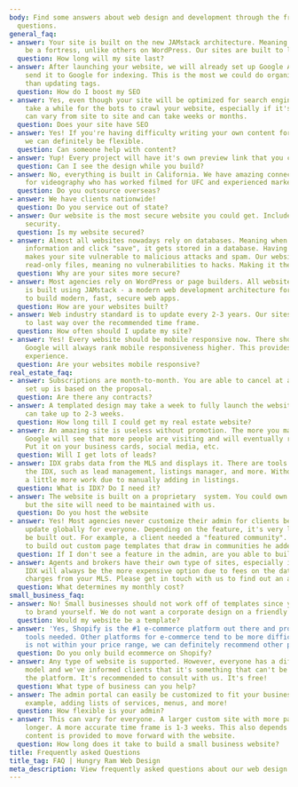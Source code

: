 ```yaml
---
body: Find some answers about web design and development through the frequently asked
  questions.
general_faq:
- answer: Your site is built on the new JAMstack architecture. Meaning your site will
    be a fortress, unlike others on WordPress. Our sites are built to last!
  question: How long will my site last?
- answer: After launching your website, we will already set up Google Analytics and
    send it to Google for indexing. This is the most we could do organically other
    than updating tags.
  question: How do I boost my SEO
- answer: Yes, even though your site will be optimized for search engines, it can
    take a while for the bots to crawl your website, especially if it's new. This
    can vary from site to site and can take weeks or months.
  question: Does your site have SEO
- answer: Yes! If you're having difficulty writing your own content for the website,
    we can definitely be flexible.
  question: Can someone help with content?
- answer: Yup! Every project will have it's own preview link that you can access anytime!
  question: Can I see the design while you build?
- answer: No, everything is built in California. We have amazing connections in California
    for videography who has worked filmed for UFC and experienced marketers.
  question: Do you outsource overseas?
- answer: We have clients nationwide!
  question: Do you service out of state?
- answer: Our website is the most secure website you could get. Included with SSL
    security.
  question: Is my website secured?
- answer: Almost all websites nowadays rely on databases. Meaning when you type in
    information and click "save", it gets stored in a database. Having a database
    makes your site vulnerable to malicious attacks and spam. Our website powers on
    read-only files, meaning no vulnerabilities to hacks. Making it the most secure.
  question: Why are your sites more secure?
- answer: Most agencies rely on WordPress or page builders. All websites (except e-commerce)
    is built using JAMstack - a modern web development architecture for developers/programmers
    to build modern, fast, secure web apps.
  question: How are your websites built?
- answer: Web industry standard is to update every 2-3 years. Our sites are built
    to last way over the recommended time frame.
  question: How often should I update my site?
- answer: Yes! Every website should be mobile responsive now. There should be no excuse!
    Google will always rank mobile responsiveness higher. This provides a user-friendly
    experience.
  question: Are your websites mobile responsive?
real_estate_faq:
- answer: Subscriptions are month-to-month. You are able to cancel at any time. Website
    set up is based on the proposal.
  question: Are there any contracts?
- answer: A templated design may take a week to fully launch the website. Custom designs
    can take up to 2-3 weeks.
  question: How long till I could get my real estate website?
- answer: An amazing site is useless without promotion. The more you market your website,
    Google will see that more people are visiting and will eventually rank you higher.
    Put it on your business cards, social media, etc.
  question: Will I get lots of leads?
- answer: IDX grabs data from the MLS and displays it. There are tools that come with
    the IDX, such as lead management, listings manager, and more. Without IDX, it's
    a little more work due to manually adding in listings.
  question: What is IDX? Do I need it?
- answer: The website is built on a proprietary  system. You could own the content,
    but the site will need to be maintained with us.
  question: Do you host the website
- answer: Yes! Most agencies never customize their admin for clients because it will
    update globally for everyone. Depending on the feature, it's very likely it can
    be built out. For example, a client needed a "featured community". we were able
    to build out custom page templates that draw in communities he added in the admin.
  question: If I don't see a feature in the admin, are you able to build it out?
- answer: Agents and brokers have their own type of sites, especially if IDX is needed.
    IDX will always be the more expensive option due to fees on the data feed, and
    charges from your MLS. Please get in touch with us to find out an accurate price.
  question: What determines my monthly cost?
small_business_faq:
- answer: No! Small businesses should not work off of templates since you're trying
    to brand yourself. We do not want a corporate design on a friendly food site.
  question: Would my website be a template?
- answer: 'Yes, Shopify is the #1 e-commerce platform out there and provides all the
    tools needed. Other platforms for e-commerce tend to be more difficult. If Shopify
    is not within your price range, we can definitely recommend other platforms.'
  question: Do you only build ecommerce on Shopify?
- answer: Any type of website is supported. However, everyone has a different business
    model and we've informed clients that it's something that can't be done through
    the platform. It's recommended to consult with us. It's free!
  question: What type of business can you help?
- answer: The admin portal can easily be customized to fit your business model. For
    example, adding lists of services, menus, and more!
  question: How flexible is your admin?
- answer: This can vary for everyone. A larger custom site with more pages will take
    longer. A more accurate time frame is 1-3 weeks. This also depends on how fast
    content is provided to move forward with the website.
  question: How long does it take to build a small business website?
title: Frequently asked Questions
title_tag: FAQ | Hungry Ram Web Design
meta_description: View frequently asked questions about our web design services.
---
```

